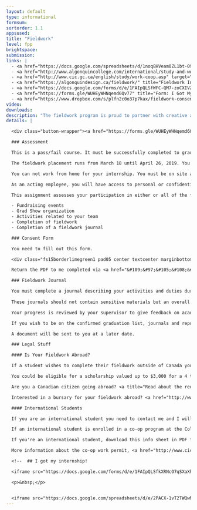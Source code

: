 ```yaml
---
layout: default
type: informational
formsum:
sortorder: 1.1
appsused:
title: "Fieldwork"
level: fpp
brightspace: 
submission:
links: |
  - <a href="https://docs.google.com/spreadsheets/d/1noq8HVeam0ZL1bt-09dgbfORuokVsEv3xOC0LizX0CA/edit?usp=sharing" target="_blank" title="Activity Log Spreadsheet">Activity Log Spreadsheet</a>
  - <a href="http://www.algonquincollege.com/international/study-and-work-abroad-2018/placement-abroad/" target="_blank" title="Fieldwork Abroad?">Fieldwork Abroad?</a>
  - <a href="http://www.cic.gc.ca/english/study/work-coop.asp" target="_blank" title="Fieldwork Info for Employers">Internation Student Work Permit</a>
  - <a href="https://algonquindesign.ca/fieldwork/" title="Fieldwork Info for Employers" target="_blank">Fieldwork Info for Employers</a>
  - <a href="https://docs.google.com/forms/d/e/1FAIpQLSfWFC-QM7-zoCXIVZZcprjPr9TaHt9B_ZlixE3Krz9-QVaxbA/viewform" title="Employers Fieldwork Request" target="_blank">Employers Fieldwork Request</a>
  - <a href="https://forms.gle/WUHEyWHNqemd6Qv77" title="Form: I Got My Fieldwork!" target="_blank">I Got My Fieldwork!</a>
  - <a href="https://www.dropbox.com/s/plfn2c0o37p7kax/fieldwork-consent-form-2019.pdf.zip?dl=1" title="Fieldwork Consent Form">Fieldwork Consent Form PDF</a>
video: 
downloads:
description: "The fieldwork program is proud to partner with creative agencies in Canada's National Capital Region and around the world. The goal of our fieldwork program is to initiate our students to the professional practice of graphic design in a safe, stimulating and productive workplace."
details: |

  <div class="button-wrapper"><a href="https://forms.gle/WUHEyWHNqemd6Qv77" title="I Got My Fieldwork" target="_blank" class="button">I Got My Fieldwork</a></div>

  ### Assessment

  This is a pass/fail course. It must be successfully completed to graduate from the Graphic Design program.

  The fieldwork placement runs from March 18 until April 26, 2019. You need to complete 180hrs during the 6 week period (30hrs/week). Students are expected to work the same hours as other employees.

  You can not work from home for your internship. You must be on site at your employer's place of business and be supervised.

  As an acting employee, you will have access to personal or confidential information about the firms and clients they are working with. You must recognize the importance of maintaining confidentiality. Failure to do so constitutes a serious breach of ethics which may result in expulsion from the placement. This would incur an 'incomplete' grade, which would mean you would need to repeat this course the next year.

  This assignment assesses your participation in either or all of the following:

  - Fundraising events
  - Grad Show organization
  - Activities related to your team
  - Completion of fieldwork
  - Completion of a fieldwork journal

  ### Consent Form

  You need to fill out this form.

  <div class="fs15borderlimegreen1 pad05 center textcenter marginbottom10"><a href="https://www.dropbox.com/s/plfn2c0o37p7kax/fieldwork-consent-form-2019.pdf.zip?dl=1" title="Fieldwork Consent Form" target="_blank" class="orange">Download Consent Form</a></div>

  Return the PDF to me completed via <a href="&#109;&#97;&#105;&#108;&#116;&#111;&#58;&#112;&#97;&#114;&#97;&#100;&#105;&#97;&#64;&#97;&#108;&#103;&#111;&#110;&#113;&#117;&#105;&#110;&#99;&#111;&#108;&#108;&#101;&#103;&#101;&#46;&#99;&#111;&#109;">e-mail</a>.

  ### Fieldwork Journal

  You must complete a journal describing your activities and duties during fieldwork.
  
  These journals should not contain sensitive materials but an overall log of type of work done at your place of work.

  Your progress is reviewed by your supervisor to give feedback on academic performance, attendance and attitude. The program coordinator(s) may visit each workplace site during the six weeks to discuss the student’s progress with the employer, or discuss progress through a telephone conversation.

  If you wish to be on the confirmed graduation list, journals and reports must be submitted no later than two days before the conclusion of the placement.

  A document will be sent to you at a later date.

  ### Legal Stuff

  #### Is Your Fieldwork Abroad?

  If a student wishes to complete their fieldwork outside of Canada you should contact the Centre for International Studies here at the college for information about studies outside of Canada. Go to the link Apply for Funding&nbsp;to get additional information about study or work internationally.

  You could be eligible for a scholarship valued up to $3,000 for a 4 to 8 week placement.

  Are you a Canadian citizen going abroad? <a title="Read about the requirements" href="https://www.algonquincollege.com/international/" target="_blank" rel="noopener">Read about the requirements</a>.

  Interested in a bursary for your fieldwork abroad? <a href="http://www.algonquincollege.com/international/study-and-work-abroad-2018/placement-abroad/" target="_blank">Read more...</a>

  #### International Students

  If you are an international student you need to contact me and I will supply you with a required letter that you have to have signed by me to enable your eligibility to work in Canada for the required 6 weeks of placement in order for you to graduate.

  If an international student is enrolled in a co-op program at the College, the Cooperative Education office will assist the student in obtaining a work permit.

  If you're an international student, download this info sheet in PDF format from the downloads link.

  More information about the co-op work permit, <a href="http://www.cic.gc.ca/english/study/work-coop.asp" target="_blank">is found here</a>

  <!--  ## I got my internship!

  <iframe src="https://docs.google.com/forms/d/e/1FAIpQLSfkXRNcO7qSXaXhlLhSeFpLZpcqgHMiG_j5Pwi-_2z1dA_yeQ/viewform?embedded=true" width="760" height="1200">Loading...</iframe>

  <p>&nbsp;</p>


  <iframe src="https://docs.google.com/spreadsheets/d/e/2PACX-1vT2TWQwNcXNPy_WIEmDPvYbd7_kEgiH1Oqiv_hbChdkbLJvXU_uWjMl37K6SQTBvFr8hCCtS6H8kaRA/pubhtml?widget=true&amp;headers=false" width="760" height="1000"></iframe> -->
---
```


